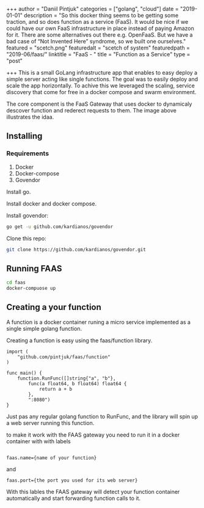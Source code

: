+++
author = "Daniil Pintjuk"
categories = ["golang", "cloud"]
date = "2019-01-01"
description = "So this docker thing seems to be getting some traction, and so does function as a service (FaaS). It would be nice if we could have our own FaaS infrastructure in place instead of paying Amazon for it. There are some alternatives out there e.g. OpenFaaS. But we have a bad case of “Not Invented Here” syndrome, so we built one ourselves."
featured = "scetch.png"
featuredalt = "scetch of system"
featuredpath = "2019-06/faas/"
linktitle = "FaaS - "
title = "Function as a Service"
type = "post"

+++
This is a small GoLang infrastructure app that enables to easy deploy a simple server acting like
single functions. The goal was to easily deploy and scale the app horizontally. To achive this we leveraged the scaling, service discovery that come for free in a docker compose and swarm environment.

The core component is the FaaS Gateway that uses docker to dynamicaly descover function and rederect requests to them. The image above illustrates the idaa.

## Installing

### Requirements

1. Docker
2. Docker-compose
3. Govendor

Install go.

Install docker and docker compose.

Install govendor:

``` bash
go get -u github.com/kardianos/govendor
```

Clone this repo:

``` bash
git clone https://github.com/kardianos/govendor.git
```

## Running FAAS

``` bash
cd faas
docker-compuose up
```

## Creating a your function

A function is a docker container runing a micro service implemented as a single simple golang function.

Creating a function is easy using the faas/function library.

``` golang
import (
	"github.com/pintjuk/faas/function"
)

func main() {
	function.RunFunc([]string{"a", "b"},
		func(a float64, b float64) float64 {
			return a + b
		},
		":8080")
}
```

Just pas any regular golang function to RunFunc, and the library will spin up a web server running this function.

to make it work with the FAAS gateway you need to run it in a docker container with with labels

``` 

faas.name={name of your function}
```

and

``` 
faas.port={the port you used for its web server}
```

With this lables the FAAS gateway will detect your function container automatically and start forwarding function calls to it.
